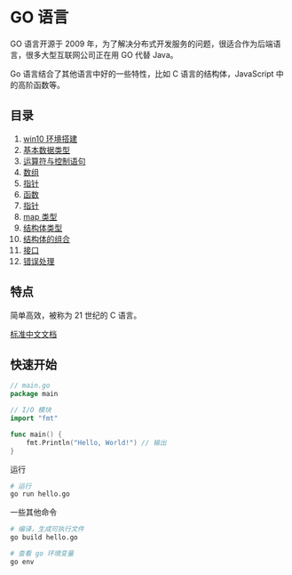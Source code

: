# GO 语言

GO 语言开源于 2009 年，为了解决分布式开发服务的问题，很适合作为后端语言，很多大型互联网公司正在用 GO 代替 Java。

Go 语言结合了其他语言中好的一些特性，比如 C 语言的结构体，JavaScript 中的高阶函数等。

## 目录

1. [win10 环境搭建](./install.md)
1. [基本数据类型](./1-base.md)
1. [运算符与控制语句](./2-operator-and-loops.md)
1. [数组](./3-array.md)
1. [指针](./4-slice.md)
1. [函数](./5-func.md)
1. [指针](./6-point.md)
1. [map 类型](./7-map.md)
1. [结构体类型](./8-struct.md)
1. [结构体的组合](./9-compsition.md)
1. [接口](./10-interface.md)
1. [错误处理](./11-erorr.md)

## 特点

简单高效，被称为 21 世纪的 C 语言。

[标准中文文档](https://studygolang.com/pkgdoc)

## 快速开始

```go
// main.go
package main

// I/O 模块
import "fmt"

func main() {
    fmt.Println("Hello, World!") // 输出
}
```

运行

```bash
# 运行
go run hello.go
```

一些其他命令

```bash
# 编译，生成可执行文件
go build hello.go

# 查看 go 环境变量
go env
```
